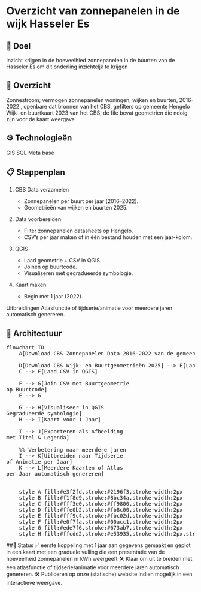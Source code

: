 
#  Overzicht van zonnepanelen in de wijk Hasseler Es

## 🔧 Doel
Inzicht krijgen in de hoeveelhied zonnepanelen in de buurten van de Hasseler Es om dit onderling inzichteljk te krijgen
## 📁 Overzicht
Zonnestroom; vermogen zonnepanelen woningen, wijken en buurten, 2016-2022 , openbare dat bronnen van het CBS, gefilters op gemeente Hengelo
Wijk- en buurtkaart 2023 van het CBS, de file bevat geometrien die ndoig zijn voor de kaart weergave

## ⚙️ Technologieën
GIS
SQL
Meta base
## 📋 Stappenplan
1. CBS Data verzamelen
	- Zonnepanelen per buurt per jaar (2016–2022).
	- Geometrieën van wijken en buurten 2025.

2. Data voorbereiden
	- Filter zonnepanelen datasheets op Hengelo.
	- CSV’s per jaar maken of in één bestand houden met een jaar-kolom.

3. QGIS
	- Laad geometrie + CSV in QGIS.
 	- Joinen op buurtcode.
	- Visualiseren met gegradueerde symbologie.

4. Kaart maken
	- Begin met 1 jaar (2022).

Uitbreidingen
Atlasfunctie of tijdserie/animatie voor meerdere jaren automatisch genereren.

## 📐 Architectuur
<pre class="mermaid">
flowchart TD
    A[Download CBS Zonnepanelen Data 2016-2022 van de gemeente Hengelo] --> C[Opslaan als CSV per Jaar]

    D[Download CBS Wijk- en Buurtgeometrieën 2025] --> E[Laad Shapefile/GeoPackage in QGIS]
    C --> F[Laad CSV in QGIS]

    F --> G[Join CSV met Buurtgeometrie<br>op Buurtcode]
    E --> G

    G --> H[Visualiseer in QGIS<br>Gegradueerde symbologie]
    H --> I[Kaart voor 1 Jaar]

    I --> J[Exporteren als Afbeelding<br>met Titel & Legenda]

    %% Verbetering naar meerdere jaren
    I --> K[Uitbreiden naar Tijdserie<br>of Animatie per Jaar]
    K --> L[Meerdere Kaarten of Atlas<br>per Jaar automatisch genereren]
  

    style A fill:#e3f2fd,stroke:#2196f3,stroke-width:2px
    style B fill:#f1f8e9,stroke:#8bc34a,stroke-width:2px
    style C fill:#fff3e0,stroke:#ff9800,stroke-width:2px
    style D fill:#ffe0b2,stroke:#fb8c00,stroke-width:2px
    style E fill:#fff9c4,stroke:#fbc02d,stroke-width:2px
    style F fill:#e0f7fa,stroke:#00acc1,stroke-width:2px
    style G fill:#ede7f6,stroke:#673ab7,stroke-width:2px
    style H fill:#ffcdd2,stroke:#e53935,stroke-width:2px,stroke-dasharray: 5 5
</pre>

##📌 Status
✅ eerste koppeling met 1 jaar aan gegevens gemaakt en geplot in een kaart met een graduele vulling die een presentatie van de hoeveelheid zonnepanelen in kWh weergeeft
🛠️ Klaar om uit te breiden met een atlasfunctie of tijdserie/animatie voor meerdere jaren automatisch genereren.
🛠️ Publiceren op onze (statische) website indien mogelijk in een interactieve weergave.
<script type="module">
	import mermaid from 'https://cdn.jsdelivr.net/npm/mermaid@10/dist/mermaid.esm.min.mjs';
	mermaid.initialize({
		startOnLoad: true
	});
</script>

